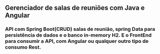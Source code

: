 ## Gerenciador de salas de reuniões com Java e Angular

### API com Spring Boot(CRUD) salas de reunião, spring Data para persistência de dados e o banco in-memory H2. E o FrontEnd para consumir a API, com Angular ou qualquer outro tipo de consumo Rest. 
